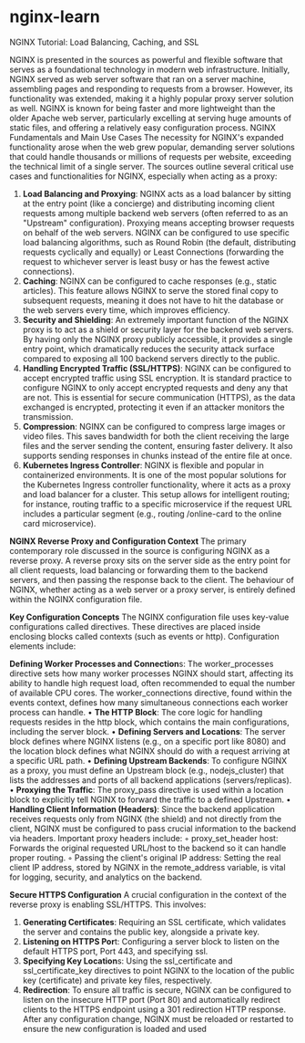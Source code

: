 # nginx-learn
NGINX Tutorial: Load Balancing, Caching, and SSL

NGINX is presented in the sources as powerful and flexible software that serves as a foundational technology in modern web infrastructure. Initially, NGINX served as web server software that ran on a server machine, assembling pages and responding to requests from a browser. However, its functionality was extended, making it a highly popular proxy server solution as well.
NGINX is known for being faster and more lightweight than the older Apache web server, particularly excelling at serving huge amounts of static files, and offering a relatively easy configuration process.
NGINX Fundamentals and Main Use Cases
The necessity for NGINX's expanded functionality arose when the web grew popular, demanding server solutions that could handle thousands or millions of requests per website, exceeding the technical limit of a single server.
The sources outline several critical use cases and functionalities for NGINX, especially when acting as a proxy:
1. **Load Balancing and Proxying**: NGINX acts as a load balancer by sitting at the entry point (like a concierge) and distributing incoming client requests among multiple backend web servers (often referred to as an "Upstream" configuration). Proxying means accepting browser requests on behalf of the web servers. NGINX can be configured to use specific load balancing algorithms, such as Round Robin (the default, distributing requests cyclically and equally) or Least Connections (forwarding the request to whichever server is least busy or has the fewest active connections).
2. **Caching**: NGINX can be configured to cache responses (e.g., static articles). This feature allows NGINX to serve the stored final copy to subsequent requests, meaning it does not have to hit the database or the web servers every time, which improves efficiency.
3. **Security and Shielding**: An extremely important function of the NGINX proxy is to act as a shield or security layer for the backend web servers. By having only the NGINX proxy publicly accessible, it provides a single entry point, which dramatically reduces the security attack surface compared to exposing all 100 backend servers directly to the public.
4. **Handling Encrypted Traffic (SSL/HTTPS)**: NGINX can be configured to accept encrypted traffic using SSL encryption. It is standard practice to configure NGINX to only accept encrypted requests and deny any that are not. This is essential for secure communication (HTTPS), as the data exchanged is encrypted, protecting it even if an attacker monitors the transmission.
5. **Compression**: NGINX can be configured to compress large images or video files. This saves bandwidth for both the client receiving the large files and the server sending the content, ensuring faster delivery. It also supports sending responses in chunks instead of the entire file at once.
6. **Kubernetes Ingress Controller**: NGINX is flexible and popular in containerized environments. It is one of the most popular solutions for the Kubernetes Ingress controller functionality, where it acts as a proxy and load balancer for a cluster. This setup allows for intelligent routing; for instance, routing traffic to a specific microservice if the request URL includes a particular segment (e.g., routing /online-card to the online card microservice).

**NGINX Reverse Proxy and Configuration Context**
The primary contemporary role discussed in the source is configuring NGINX as a reverse proxy. A reverse proxy sits on the server side as the entry point for all client requests, load balancing or forwarding them to the backend servers, and then passing the response back to the client.
The behaviour of NGINX, whether acting as a web server or a proxy server, is entirely defined within the NGINX configuration file.

**Key Configuration Concepts**
The NGINX configuration file uses key-value configurations called directives. These directives are placed inside enclosing blocks called contexts (such as events or http).
Configuration elements include:

**Defining Worker Processes and Connection**s: The worker_processes directive sets how many worker processes NGINX should start, affecting its ability to handle high request load, often recommended to equal the number of available CPU cores. The worker_connections directive, found within the events context, defines how many simultaneous connections each worker process can handle.
• **The HTTP Block**: The core logic for handling requests resides in the http block, which contains the main configurations, including the server block.
• **Defining Servers and Locations**: The server block defines where NGINX listens (e.g., on a specific port like 8080) and the location block defines what NGINX should do with a request arriving at a specific URL path.
• **Defining Upstream Backends**: To configure NGINX as a proxy, you must define an Upstream block (e.g., nodejs_cluster) that lists the addresses and ports of all backend applications (servers/replicas).
• **Proxying the Traffic**: The proxy_pass directive is used within a location block to explicitly tell NGINX to forward the traffic to a defined Upstream.
• **Handling Client Information (Headers)**: Since the backend application receives requests only from NGINX (the shield) and not directly from the client, NGINX must be configured to pass crucial information to the backend via headers. 
Important proxy headers include:
    ◦ proxy_set_header host: Forwards the original requested URL/host to the backend so it can handle proper routing.
    ◦ Passing the client's original IP address: Setting the real client IP address, stored by NGINX in the remote_address variable, is vital for logging, security, and analytics on the backend.

**Secure HTTPS Configuration**
A crucial configuration in the context of the reverse proxy is enabling SSL/HTTPS. This involves:
1. **Generating Certificates**: Requiring an SSL certificate, which validates the server and contains the public key, alongside a private key.
2. **Listening on HTTPS Por**t: Configuring a server block to listen on the default HTTPS port, Port 443, and specifying ssl.
3. **Specifying Key Location**s: Using the ssl_certificate and ssl_certificate_key directives to point NGINX to the location of the public key (certificate) and private key files, respectively.
4. **Redirection**: To ensure all traffic is secure, NGINX can be configured to listen on the insecure HTTP port (Port 80) and automatically redirect clients to the HTTPS endpoint using a 301 redirection HTTP response.
After any configuration change, NGINX must be reloaded or restarted to ensure the new configuration is loaded and used
